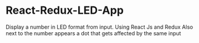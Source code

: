 # React-Redux-LED-App
Display a number in LED format from input. Using React Js and Redux
Also next to the number appears a dot that gets affected by the same input
